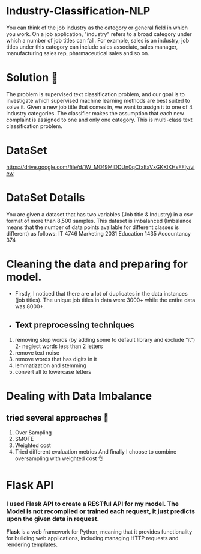 # Industry-Classification-NLP
You can think of the job industry as the category or general field in which you work. On a job application, "industry" refers to a broad category under which a number of job titles can fall. For example, sales is an industry; job titles under this category can include sales associate, sales manager, manufacturing sales rep, pharmaceutical sales and so on.

# Solution  :star_struck:	
The problem is supervised text classification problem, and our goal is to investigate which 
supervised machine learning methods are best suited to solve it. Given a new job title that comes in, 
we want to assign it to one of 4 industry categories.
The classifier makes the assumption that each new complaint is assigned to one and only one 
category. This is multi-class text classification problem.

# DataSet 
https://drive.google.com/file/d/1W_MO19MlDDUn0qCfxEaVxGKKlKHsFFly/view

# DataSet Details 
You are given a dataset that has two variables (Job title & Industry) in a csv format of more than 8,500 samples. This dataset is imbalanced (Imbalance means that the number of data points available for different classes is different) as follows: IT 4746 Marketing 2031 Education 1435 Accountancy 374

# Cleaning the data and preparing for model.

- Firstly, I noticed that there are a lot of duplicates in the data instances (job titles). The unique job titles in data were 3000+ while the entire data was 8000+.
- ## Text preprocessing techniques 

1. removing stop words (by adding some to default library and exclude “it”) 2- neglect words less than 2 letters 
2. remove text noise 
3. remove words that has digits in it 
4. lemmatization and stemming
5. convert all to lowercase letters

# Dealing with Data Imbalance
## tried several approaches  :exploding_head:	
1. Over Sampling
2. SMOTE
3. Weighted cost 
4. Tried different evaluation metrics
And finally I choose to combine oversampling with weighted cost :ok_hand:	

# Flask API
### I used Flask API to create a RESTful API for my model. The Model is not recompiled or trained each request, it just predicts upon the given data in request.

**Flask** is a web framework for Python, meaning that it provides functionality for building web applications, including managing HTTP requests and rendering templates. 





